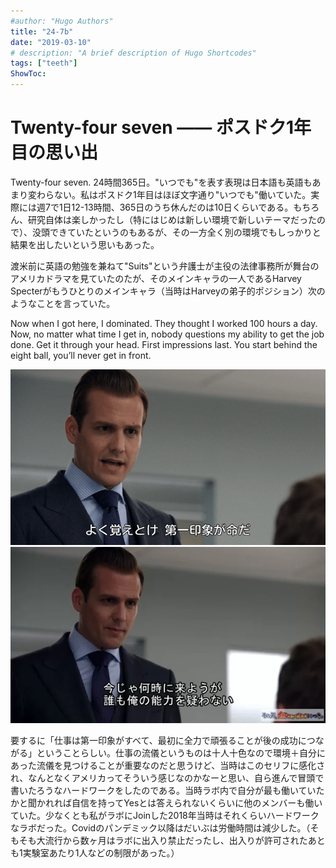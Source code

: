 ```yaml
---
#author: "Hugo Authors"
title: "24-7b"
date: "2019-03-10"
# description: "A brief description of Hugo Shortcodes"
tags: ["teeth"]
ShowToc: 
---
```


# Twenty-four seven &#8212;&mdash; ポスドク1年目の思い出 

Twenty-four seven. 24時間365日。"いつでも"を表す表現は日本語も英語もあまり変わらない。私はポスドク1年目はほぼ文字通り"いつでも"働いていた。実際には週7で1日12-13時間、365日のうち休んだのは10日くらいである。もちろん、研究自体は楽しかったし（特にはじめは新しい環境で新しいテーマだったので）、没頭できていたというのもあるが、その一方全く別の環境でもしっかりと結果を出したいという思いもあった。

渡米前に英語の勉強を兼ねて"Suits"という弁護士が主役の法律事務所が舞台のアメリカドラマを見ていたのたが、そのメインキャラの一人であるHarvey Specterがもうひとりのメインキャラ（当時はHarveyの弟子的ポジション）次のようなことを言っていた。

Now when I got here, I dominated. They thought I worked 100 hours a day. Now, no matter what time I get in, nobody questions my ability to get the job done. Get it through your head. First impressions last. You start behind the eight ball, you’ll never get in front.

![](images/2021-08-08-21-39-46.jpg)
![](images/2021-08-08-21-41-33.jpg)

要するに「仕事は第一印象がすべて、最初に全力で頑張ることが後の成功につながる」ということらしい。仕事の流儀というものは十人十色なので環境＋自分にあった流儀を見つけることが重要なのだと思うけど、当時はこのセリフに感化され、なんとなくアメリカってそういう感じなのかなーと思い、自ら進んで冒頭で書いたろうなハードワークをしたのである。当時ラボ内で自分が最も働いていたかと聞かれれば自信を持ってYesとは答えられないくらいに他のメンバーも働いていた。少なくとも私がラボにJoinした2018年当時はそれくらいハードワークなラボだった。Covidのパンデミック以降はだいぶは労働時間は減少した。（そもそも大流行から数ヶ月はラボに出入り禁止だったし、出入りが許可されたあとも1実験室あたり1人などの制限があった。）
